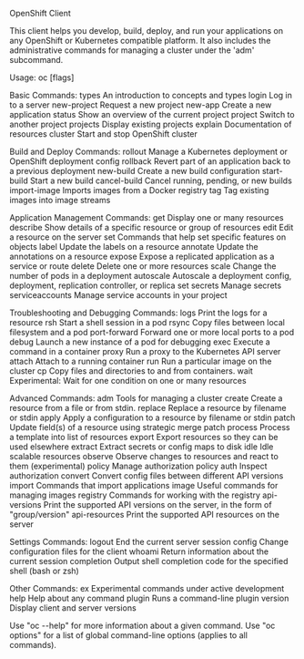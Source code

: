 OpenShift Client 

This client helps you develop, build, deploy, and run your applications on any OpenShift or Kubernetes compatible platform. It also includes the administrative commands for managing a cluster under the 'adm' subcommand.

Usage:
  oc [flags]

Basic Commands:
  types           An introduction to concepts and types
  login           Log in to a server
  new-project     Request a new project
  new-app         Create a new application
  status          Show an overview of the current project
  project         Switch to another project
  projects        Display existing projects
  explain         Documentation of resources
  cluster         Start and stop OpenShift cluster

Build and Deploy Commands:
  rollout         Manage a Kubernetes deployment or OpenShift deployment config
  rollback        Revert part of an application back to a previous deployment
  new-build       Create a new build configuration
  start-build     Start a new build
  cancel-build    Cancel running, pending, or new builds
  import-image    Imports images from a Docker registry
  tag             Tag existing images into image streams

Application Management Commands:
  get             Display one or many resources
  describe        Show details of a specific resource or group of resources
  edit            Edit a resource on the server
  set             Commands that help set specific features on objects
  label           Update the labels on a resource
  annotate        Update the annotations on a resource
  expose          Expose a replicated application as a service or route
  delete          Delete one or more resources
  scale           Change the number of pods in a deployment
  autoscale       Autoscale a deployment config, deployment, replication controller, or replica set
  secrets         Manage secrets
  serviceaccounts Manage service accounts in your project

Troubleshooting and Debugging Commands:
  logs            Print the logs for a resource
  rsh             Start a shell session in a pod
  rsync           Copy files between local filesystem and a pod
  port-forward    Forward one or more local ports to a pod
  debug           Launch a new instance of a pod for debugging
  exec            Execute a command in a container
  proxy           Run a proxy to the Kubernetes API server
  attach          Attach to a running container
  run             Run a particular image on the cluster
  cp              Copy files and directories to and from containers.
  wait            Experimental: Wait for one condition on one or many resources

Advanced Commands:
  adm             Tools for managing a cluster
  create          Create a resource from a file or from stdin.
  replace         Replace a resource by filename or stdin
  apply           Apply a configuration to a resource by filename or stdin
  patch           Update field(s) of a resource using strategic merge patch
  process         Process a template into list of resources
  export          Export resources so they can be used elsewhere
  extract         Extract secrets or config maps to disk
  idle            Idle scalable resources
  observe         Observe changes to resources and react to them (experimental)
  policy          Manage authorization policy
  auth            Inspect authorization
  convert         Convert config files between different API versions
  import          Commands that import applications
  image           Useful commands for managing images
  registry        Commands for working with the registry
  api-versions    Print the supported API versions on the server, in the form of "group/version"
  api-resources   Print the supported API resources on the server

Settings Commands:
  logout          End the current server session
  config          Change configuration files for the client
  whoami          Return information about the current session
  completion      Output shell completion code for the specified shell (bash or zsh)

Other Commands:
  ex              Experimental commands under active development
  help            Help about any command
  plugin          Runs a command-line plugin
  version         Display client and server versions

Use "oc <command> --help" for more information about a given command.
Use "oc options" for a list of global command-line options (applies to all commands).
